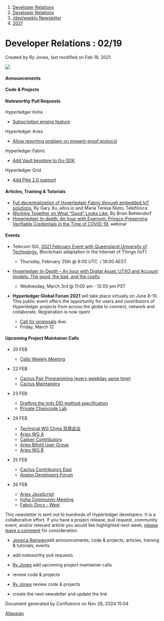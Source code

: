 1. [Developer Relations](index.html)
2. [Developer Relations](Developer-Relations_17170434.html)
3. [/dev/weekly Newsletter](17170445.html)
4. [2021](2021_17170692.html)

# Developer Relations : 02/19

Created by Ry Jones, last modified on Feb 18, 2021

![](https://ci5.googleusercontent.com/proxy/MJRSjrctXlb1mME2ABG2bmd6USk_RV1YmMN0IwFTnq8glRSRbLJzh0V5qUIcbOChuHya5NG1I-cT70b6ZaNTwaC4J2E-Hor9uTjrWSCVp0WrYWhNGdQijGkZSxz12C7yGsn43fvqFawLiKE7nw4n6PQZUTM-2lhEnVsqkeEMBLe23PvT=s0-d-e1-ft#http://image.email.thelinuxfoundation.org/lib/fe37157075640475711c73/m/2/0f181714-03b7-4174-9914-2c73127fde89.png)

#### Announcements

#### Code &amp; Projects

#### Noteworthy Pull Requests

Hyperledger Iroha

- [Subscription engine feature](https://github.com/hyperledger/iroha/pull/813)

Hyperledger Aries

- [Allow reporting problem on present-proof protocol](https://github.com/hyperledger/aries-cloudagent-python/pull/970)

Hyperledger Fabric

- [Add Vault keystore to Go-SDK](https://github.com/hyperledger/fabric-sdk-go/pull/165)

Hyperledger Grid

- [Add Pike 2.0 support](https://github.com/hyperledger/grid/pull/531)

#### Articles, Training &amp; Tutorials

- [F](https://www.hyperledger.org/blog/2021/02/17/full-decentralization-of-hyperledger-fabric-through-embedded-iot-solutions)[ull decentralization of Hyperledger Fabric through embedded IoT solutions](https://www.hyperledger.org/blog/2021/02/17/full-decentralization-of-hyperledger-fabric-through-embedded-iot-solutions), By Gary Xu, aitos.io and María Teresa Nieto, Telefónica
- [Working Together on What “Good” Looks Like](https://www.hyperledger.org/blog/2021/02/12/working-together-on-what-good-looks-like), By Brian Behlendorf
- [Hyperledger In-depth: An hour with Evernym: Privacy-Preserving Verifiable Credentials in the Time of COVID-19](https://www.hyperledger.org/learn/webinars), webinar

#### Events

- Telecom SIG, [2021 February Event with Queensland University of Technology](https://lf-hyperledger.atlassian.net/wiki/spaces/TCSIG/pages/20153586/2021+February+Event+with+Queensland+University+of+Technology)**,** Blockchain adaptation in the Internet of Things (IoT)
  
  - Thursday, February 25th @ 8:00 UTC  / 18:00 AEST
- [Hyperledger In-Depth – An hour with Digital Asset: UTXO and Account models: The good, the bad, and the costly](https://www.hyperledger.org/event/hyperledger-in-depth-an-hour-with-digital-asset-utxo-and-account-models-the-good-the-bad-and-the-costly/)
  
  - Wednesday, March 3rd @ 11:00 am - 12:00 pm PST
- **Hyperledger Global Forum 2021** will take place virtually on June 8-10. This public event offers the opportunity for users and contributors of Hyperledger projects from across the globe to connect, network and collaborate. Registration is now open!
  
  - [Call for proposals](https://events.linuxfoundation.org/hyperledger-global-forum/) due:
  - Friday, March 12

#### Upcoming Project Maintainer Calls

- 20 FEB
  
  - [Cello Weekly Meeting](https://lists.hyperledger.org/g/cello/viewevent?repeatid=20636&eventid=1024217&calstart=2021-02-20)
- 22 FEB
  
  - [Cactus Pair Programming (every weekday same time)](https://lists.hyperledger.org/g/cactus/viewevent?repeatid=35080&eventid=1059705&calstart=2021-02-22)
  - [Cactus Maintainers](https://lists.hyperledger.org/g/cactus/viewevent?repeatid=32482&eventid=1070117&calstart=2021-02-23)
- 23 FEB
  
  - [Drafting the Indy DID method specification](https://lists.hyperledger.org/g/indy/viewevent?repeatid=32661&eventid=1024167&calstart=2021-02-23)
  - [Private Chaincode Lab](https://lists.hyperledger.org/g/fabric/viewevent?repeatid=22096&eventid=1070208&calstart=2021-02-23)
- 24 FEB
  
  - [Technical WG China 双周会议](https://lists.hyperledger.org/g/twg-china/viewevent?repeatid=25673&eventid=1024296&calstart=2021-02-24)
  - [Aries WG A](https://lists.hyperledger.org/g/aries/viewevent?repeatid=21923&eventid=1023568&calstart=2021-02-24)
  - [Caliper Contributors](https://lists.hyperledger.org/g/caliper/viewevent?repeatid=15870&eventid=1024238&calstart=2021-02-24)
  - [Aries Bifold User Group](https://lists.hyperledger.org/g/aries/viewevent?repeatid=35315&eventid=1068347&calstart=2021-02-24)
  - [Aries WG B](https://lists.hyperledger.org/g/aries/viewevent?repeatid=21922&eventid=1023566&calstart=2021-02-24)
- 25 FEB
  
  - [Cactus Contributors East](https://lists.hyperledger.org/g/cactus/viewevent?repeatid=29073&eventid=1024188&calstart=2021-02-25)
  - [Avalon Developers Forum](https://lists.hyperledger.org/g/avalon/viewevent?repeatid=34693&eventid=1070244&calstart=2021-02-26)
- 26 FEB
  
  - [Aries JavaScript](https://lists.hyperledger.org/g/aries/viewevent?repeatid=28956&eventid=1023572&calstart=2021-02-26)
  - [Iroha Community Meeting](https://lists.hyperledger.org/g/iroha/viewevent?repeatid=33280&eventid=1024277&calstart=2021-02-26)
  - [Fabric Docs - West](https://lists.hyperledger.org/g/fabric/viewevent?repeatid=21946&eventid=1070206&calstart=2021-02-26)

This newsletter is sent out to hundreds of Hyperledger developers. It is a collaborative effort. If you have a project release, pull request, community event, and/or relevant article you would like highlighted next week, [please leave a comment](https://lf-hyperledger.atlassian.net/wiki/pages/viewpage.action?pageId=17170794) for consideration.

- [Jessica Rampen](https://lf-hyperledger.atlassian.net/wiki/people/5c2e4c479bcfd72df10109cc?ref=confluence)add announcements, code &amp; projects, articles, training &amp; tutorials, events
- add noteworthy pull requests
  
- [Ry Jones](https://lf-hyperledger.atlassian.net/wiki/people/557058:078cecfc-fb17-4d9a-8759-b5b74efa6850?ref=confluence) add upcoming project maintainer calls
- review code &amp; projects
- [Ry Jones](https://lf-hyperledger.atlassian.net/wiki/people/557058:078cecfc-fb17-4d9a-8759-b5b74efa6850?ref=confluence) review code &amp; projects
- create the next newsletter and update the link

Document generated by Confluence on Nov 26, 2024 15:04

[Atlassian](http://www.atlassian.com/)
